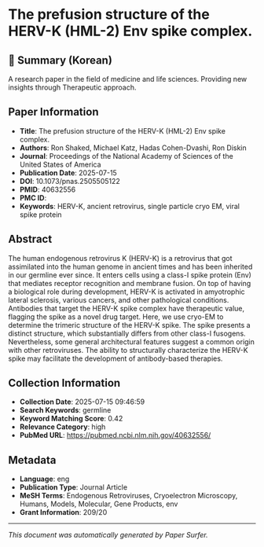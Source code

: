 # The prefusion structure of the HERV-K (HML-2) Env spike complex.

## 📝 Summary (Korean)
A research paper in the field of medicine and life sciences. Providing new insights through Therapeutic approach.

## Paper Information
- **Title**: The prefusion structure of the HERV-K (HML-2) Env spike complex.
- **Authors**: Ron Shaked, Michael Katz, Hadas Cohen-Dvashi, Ron Diskin
- **Journal**: Proceedings of the National Academy of Sciences of the United States of America
- **Publication Date**: 2025-07-15
- **DOI**: 10.1073/pnas.2505505122
- **PMID**: 40632556
- **PMC ID**: 
- **Keywords**: HERV-K, ancient retrovirus, single particle cryo EM, viral spike protein

## Abstract
The human endogenous retrovirus K (HERV-K) is a retrovirus that got assimilated into the human genome in ancient times and has been inherited in our germline ever since. It enters cells using a class-I spike protein (Env) that mediates receptor recognition and membrane fusion. On top of having a biological role during development, HERV-K is activated in amyotrophic lateral sclerosis, various cancers, and other pathological conditions. Antibodies that target the HERV-K spike complex have therapeutic value, flagging the spike as a novel drug target. Here, we use cryo-EM to determine the trimeric structure of the HERV-K spike. The spike presents a distinct structure, which substantially differs from other class-I fusogens. Nevertheless, some general architectural features suggest a common origin with other retroviruses. The ability to structurally characterize the HERV-K spike may facilitate the development of antibody-based therapies.

## Collection Information
- **Collection Date**: 2025-07-15 09:46:59
- **Search Keywords**: germline
- **Keyword Matching Score**: 0.42
- **Relevance Category**: high
- **PubMed URL**: https://pubmed.ncbi.nlm.nih.gov/40632556/

## Metadata
- **Language**: eng
- **Publication Type**: Journal Article
- **MeSH Terms**: Endogenous Retroviruses, Cryoelectron Microscopy, Humans, Models, Molecular, Gene Products, env
- **Grant Information**: 209/20

---
*This document was automatically generated by Paper Surfer.*
